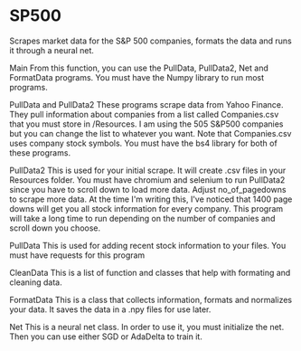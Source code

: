 # SP500
Scrapes market data for the S&P 500 companies, formats the data and runs it through a neural net. 

Main
From this function, you can use the PullData, PullData2, Net and FormatData programs. You must have the Numpy library to run most programs.

PullData and PullData2
These programs scrape data from Yahoo Finance. They pull information about companies from a list called Companies.csv that you must store in /Resources. I am using the 505 S&P500 companies but you can change the list to whatever you want. Note that Companies.csv uses company stock symbols. You must have the bs4 library for both of these programs.

PullData2
This is used for your initial scrape. It will create .csv files in your Resources folder. You must have chromium and selenium to run PullData2 since you have to scroll down to load more data. Adjust no_of_pagedowns to scrape more data. At the time I'm writing this, I've noticed that 1400 page downs will get you all stock information for every company. This program will take a long time to run depending on the number of companies and scroll down you choose.

PullData
This is used for adding recent stock information to your files. You must have requests for this program

CleanData
This is a list of function and classes that help with formating and cleaning data.

FormatData
This is a class that collects information, formats and normalizes your data. It saves the data in a .npy files for use later.

Net
This is a neural net class. In order to use it, you must initialize the net. Then you can use either SGD or AdaDelta to train it.
